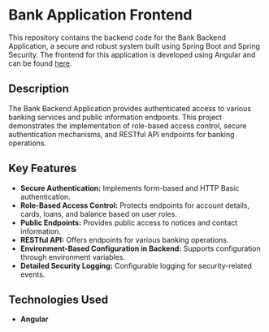 



# Bank Application Frontend

This repository contains the backend code for the Bank Backend Application, a secure and robust system built using Spring Boot and Spring Security. The frontend for this application is developed using Angular and can be found [here](https://github.com/AlNomanCSE/spring-bank-security.git).

## Description

The Bank Backend Application provides authenticated access to various banking services and public information endpoints. This project demonstrates the implementation of role-based access control, secure authentication mechanisms, and RESTful API endpoints for banking operations.

## Key Features

- **Secure Authentication:** Implements form-based and HTTP Basic authentication.
- **Role-Based Access Control:** Protects endpoints for account details, cards, loans, and balance based on user roles.
- **Public Endpoints:** Provides public access to notices and contact information.
- **RESTful API:** Offers endpoints for various banking operations.
- **Environment-Based Configuration in Backend:** Supports configuration through environment variables.
- **Detailed Security Logging:** Configurable logging for security-related events.

## Technologies Used
- **Angular**


